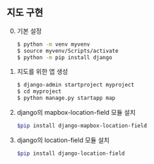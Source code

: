 ## 지도 구현



0. 기본 설정

   ```bash
   $ python -m venv myvenv
   $ source myvenv/Scripts/activate
   $ python -m pip install django
   ```

1. 지도를 위한 앱 생성

   ```bash
   $ django-admin startproject myproject
   $ cd myproject
   $ python manage.py startapp map
   ```

   



1. django의 mapbox-location-field 모듈 설치

   ```bash
   $pip install django-mapbox-location-field
   ```

2. django의 location-field 모듈 설치

   ```bash
   $pip install django-location-field
   ```

   
